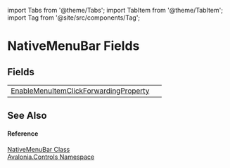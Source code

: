 import Tabs from '@theme/Tabs'; 
import TabItem from '@theme/TabItem'; 
import Tag from '@site/src/components/Tag'; 

# NativeMenuBar Fields




## Fields
<table>
<tr>
<td><a href="F_Avalonia_Controls_NativeMenuBar_EnableMenuItemClickForwardingProperty">EnableMenuItemClickForwardingProperty</a></td>
<td> </td>
</tr>
</table>

## See Also


#### Reference
<a href="T_Avalonia_Controls_NativeMenuBar">NativeMenuBar Class</a>  
<a href="N_Avalonia_Controls">Avalonia.Controls Namespace</a>  
